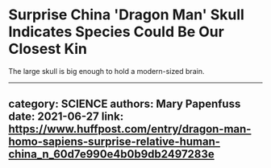 # Surprise China 'Dragon Man' Skull Indicates Species Could Be Our Closest Kin

The large skull is big enough to hold a modern-sized brain.

---
category: SCIENCE
authors: Mary Papenfuss
date: 2021-06-27
link: https://www.huffpost.com/entry/dragon-man-homo-sapiens-surprise-relative-human-china_n_60d7e990e4b0b9db2497283e
---
